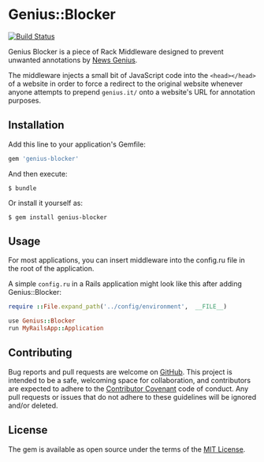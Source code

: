 # Genius::Blocker
[![Build Status](https://travis-ci.org/marlabrizel/genius-blocker.svg?branch=master)](https://travis-ci.org/marlabrizel/genius-blocker)

Genius Blocker is a piece of Rack Middleware designed to prevent unwanted
annotations by [News Genius](http://news.genius.com/).

The middleware injects a small bit of JavaScript code into the
`<head></head>` of a website in order to force a redirect to the original
website whenever anyone attempts to prepend `genius.it/` onto a website's URL
for annotation purposes.

## Installation

Add this line to your application's Gemfile:

```ruby
gem 'genius-blocker'
```

And then execute:

    $ bundle

Or install it yourself as:

    $ gem install genius-blocker

## Usage

For most applications, you can insert middleware into the config.ru file in the root of the application.

A simple `config.ru` in a Rails application might look
like this after adding Genius::Blocker:

```ruby
require ::File.expand_path('../config/environment',  __FILE__)

use Genius::Blocker
run MyRailsApp::Application
```

## Contributing

Bug reports and pull requests are welcome on [GitHub](https://github.com/marlabrizel/genius-blocker). This project is intended to be a safe, welcoming space for collaboration, and contributors are expected to adhere to the [Contributor Covenant](contributor-covenant.org) code of conduct. Any pull requests or issues that do not adhere to these guidelines will be ignored and/or deleted.


## License

The gem is available as open source under the terms of the [MIT License](http://opensource.org/licenses/MIT).

